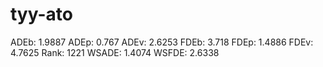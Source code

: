 # tyy-ato

ADEb: 1.9887
ADEp: 0.767
ADEv: 2.6253
FDEb: 3.718
FDEp: 1.4886
FDEv: 4.7625
Rank: 1221
WSADE: 1.4074
WSFDE: 2.6338